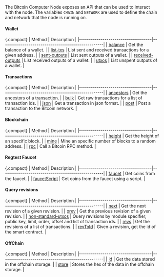 The Bitcoin Computer Node exposes an API that can be used to interact with the node.
The variables `CHAIN` and `NETWORK` are used to define the chain and network that the node is running on.

#### Wallet

{.compact}
| Method | Description |
|-------------------------------------|----------------------------------------------------|
| [balance](./wallet/balance.md) | Get the balance of a wallet. |
| [list-txs](./Wallet/list-txs.md) | List sent and received transactions for a given address. |
| [sent-outputs](./Wallet/sent-outputs.md) | List sent outputs of a wallet. |
| [received-outputs](./Wallet/received-outputs.md) | List received outputs of a wallet. |
| [utxos](./Wallet/utxos.md) | List unspent outputs of a wallet. |

#### Transactions

{.compact}
| Method | Description |
|-------------------------------------|----------------------------------------------------|
| [ancestors](./Transaction/ancestors.md) | Get the ancestors of a transaction. |
| [bulk](./Transaction/bulk.md) | Get raw transactions for a list of transaction ids. |
| [json](./Transaction/json.md) | Get a transaction in json format. |
| [post](./Transaction/post.md) | Post a transaction to the Bitcoin network. |

#### Blockchain

{.compact}
| Method | Description |
|-------------------------------------|----------------------------------------------------|
| [height](./Blockchain/height.md) | Get the height of an specific block. |
| [mine](./Blockchain/mine.md) | Mine an specific number of blocks to a random address. |
| [rpc](./Blockchain/height.md) | Call a Bitcoin RPC method. |

#### Regtest Faucet

{.compact}
| Method | Description |
|-------------------------------------|----------------------------------------------------|
| [faucet](./Regtest-faucet/faucet.md) | Get coins from the faucet. |
| [faucetScript](./Regtest-faucet/faucetScript.md) | Get coins from the faucet using a script. |

#### Query revisions

{.compact}
| Method | Description |
|-------------------------------------|----------------------------------------------------|
| [next](./Query-revisions/next.md) | Get the next revision of a given revision. |
| [prev](./Query-revisions/prev.md) | Get the previous revision of a given revision. |
| [non-standard-utxos](./Query-revisions/non-standard-utxos.md) | Query revisions by module specifier, public key, limit, order, offset and list of transaction ids. |
| [revs](./Query-revisions/revs.md) | Get the revisions of a list of transactions. |
| [revToId](./Query-revisions/revtoid.md) | Given a revision, get the id of the smart contract. |

#### OffChain

{.compact}
| Method | Description |
|-------------------------------------|----------------------------------------------------|
| [id](./Regtest-faucet/faucet.md) | Get the data stored in the offchain storage. |
| [store](./Regtest-faucet/faucetScript.md) | Stores the hex of the data in the offchain storage. |
